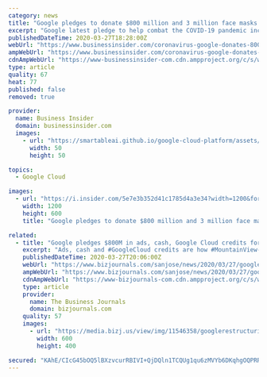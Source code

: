 ```yaml
---
category: news
title: "Google pledges to donate $800 million and 3 million face masks in an effort to combat the coronavirus"
excerpt: "Google latest pledge to help combat the COVID-19 pandemic includes donating 2-3 million face masks in the coming weeks."
publishedDateTime: 2020-03-27T18:28:00Z
webUrl: "https://www.businessinsider.com/coronavirus-google-donates-800-million-fight-covid19-face-masks-2020-3"
ampWebUrl: "https://www.businessinsider.com/coronavirus-google-donates-800-million-fight-covid19-face-masks-2020-3?amp"
cdnAmpWebUrl: "https://www-businessinsider-com.cdn.ampproject.org/c/s/www.businessinsider.com/coronavirus-google-donates-800-million-fight-covid19-face-masks-2020-3?amp"
type: article
quality: 67
heat: 77
published: false
removed: true

provider:
  name: Business Insider
  domain: businessinsider.com
  images:
    - url: "https://smartableai.github.io/google-cloud-platform/assets/images/organizations/businessinsider.com-50x50.jpg"
      width: 50
      height: 50

topics:
  - Google Cloud

images:
  - url: "https://i.insider.com/5e7e3b352d41c1785d4a3e34?width=1200&format=jpeg"
    width: 1200
    height: 600
    title: "Google pledges to donate $800 million and 3 million face masks in an effort to combat the coronavirus"

related:
  - title: "Google pledges $800M in ads, cash, Google Cloud credits for COVID-19"
    excerpt: "Ads, cash and #GoogleCloud credits are how #MountainView-based #Google is helping during the #coronavirus pandemic."
    publishedDateTime: 2020-03-27T20:06:00Z
    webUrl: "https://www.bizjournals.com/sanjose/news/2020/03/27/google-pledges-800m-in-ads-cash-google-cloud-cr.html"
    ampWebUrl: "https://www.bizjournals.com/sanjose/news/2020/03/27/google-pledges-800m-in-ads-cash-google-cloud-cr.amp.html"
    cdnAmpWebUrl: "https://www-bizjournals-com.cdn.ampproject.org/c/s/www.bizjournals.com/sanjose/news/2020/03/27/google-pledges-800m-in-ads-cash-google-cloud-cr.amp.html"
    type: article
    provider:
      name: The Business Journals
      domain: bizjournals.com
    quality: 57
    images:
      - url: "https://media.bizj.us/view/img/11546358/googlerestructuring3-2*600xx3000-2000-0-0.jpg"
        width: 600
        height: 400

secured: "KAhE/CIcG45bOQ5lBXzvcurRBIVI+QjDQln1TCQUg1qu6zMVYb6DKqhgOQPRR5MG/wj/r8GpU5INKp4VV9b9X2jKPRUTe7yt6uhMwoHasllN2Xpr9QQZxIsN3wfSxGth0it84eY0Mlqy7yblDyP+01jzpKigRYLQmUQvKenMw6f950E4VgtkiR2p/tFosLdxfha6bRf8kflQUEBgMPS8Efp6EYb7I+4e83gzgri/zHu6emdMI6mS9nbcE6BwMrfk0jgM1GuD6Tuxs32F+9zuLJiCctLDaBakSoND9NIXrcZVTUx+kCQAkgGr+643oHw6;O/oqyRAK6hqtxaZODlLV6A=="
---
```


